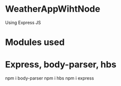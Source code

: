 # WeatherAppWihtNode
Using Express JS

# Modules used

# Express, body-parser, hbs
  npm i body-parser
  npm i hbs
  npm i express
